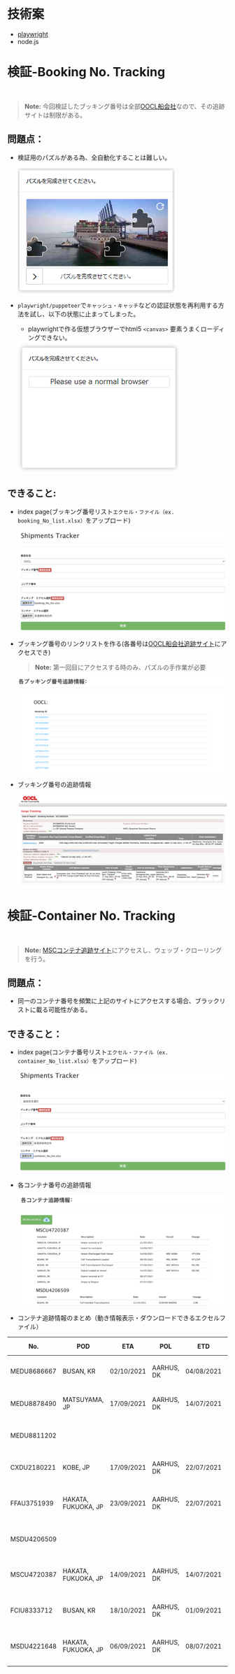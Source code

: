 # 技術案

* [playwright](https://github.com/microsoft/playwright)
* node.js

# 検証-Booking No. Tracking
<br>

> **Note:** 今回検証したブッキング番号は全部[OOCL船会社](https://www.oocl.com/jpn/Pages/default.aspx)なので、その追跡サイトは制限がある。

## 問題点：

* 検証用のパズルがある為、全自動化することは難しい。

  <img src='img/canvas_puzzel.PNG'>

* `playwright/puppeteer`で`キャッシュ・キャッチ`などの認証状態を再利用する方法を試し、以下の状態に止まってしまった。
  * playwrightで作る仮想ブラウザーでhtml5 `<canvas>` 要素うまくローディングできない。

  <img src='img/puzzel_loading.PNG'>

## できること:

* index page(ブッキング番号リスト`エクセル・ファイル（ex. booking_No_list.xlsx）`をアップロード)

  <img src='img/index_booking.png'>

* ブッキング番号のリンクリストを作る(各番号は[OOCL船会社追跡サイト](https://www.oocl.com/jpn/Pages/default.aspx)にアクセスでき)
  > **Note:** 第一回目にアクセスする時のみ、パズルの手作業が必要

  <img src='img/booking_No_list.png'>
  
* ブッキング番号の追跡情報  

  <img src='img/booking_No_info.png'>

# 検証-Container No. Tracking
<br>

> **Note:** [MSCコンテナ追跡サイト](https://www.msc.com/track-a-shipment?agencyPath=gbr)にアクセスし、ウェッブ・クローリングを行う。

## 問題点：

* 同一のコンテナ番号を頻繁に上記のサイトにアクセスする場合、ブラックリストに載る可能性がある。

## できること：

* index page(コンテナ番号リスト`エクセル・ファイル（ex. container_No_list.xlsx）`をアップロード)

  <img src='img/index_container.png'>
  
* 各コンテナ番号の追跡情報

  <img src='img/container_No_info.png'>

* コンテナ追跡情報のまとめ（動き情報表示・ダウンロードできるエクセルファイル）

|No.|POD|ETA|POL|ETD|Latest Movement|
|---|---|---|---|---|---|
|MEDU8686667|BUSAN, KR|02/10/2021|AARHUS, DK|04/08/2021|BUSAN, KR - Estimated Time of Arrival - 02/10/2021|
|MEDU8878490|MATSUYAMA, JP|17/09/2021|AARHUS, DK|14/07/2021|MATSUYAMA, JP - Empty received at CY - 24/09/2021|
|MEDU8811202|||||BUSAN, KR - Full Intended Transshipment - 03/10/2021|
|CXDU2180221|KOBE, JP|17/09/2021|AARHUS, DK|22/07/2021|KOBE, JP - Empty received at CY - 28/09/2021|
|FFAU3751939|HAKATA, FUKUOKA, JP|23/09/2021|AARHUS, DK|22/07/2021|HAKATA, FUKUOKA, JP - Empty received at CY - 28/09/2021|
|MSDU4206509|||||BUSAN, KR - Full Intended Transshipment - 12/10/2021|
|MSCU4720387|HAKATA, FUKUOKA, JP|14/09/2021|AARHUS, DK|14/07/2021|HAKATA, FUKUOKA, JP - Empty received at CY - 21/09/2021|
|FCIU8333712|BUSAN, KR|18/10/2021|AARHUS, DK|01/09/2021|BUSAN, KR - Estimated Time of Arrival - 18/10/2021|
|MSDU4221648|HAKATA, FUKUOKA, JP|06/09/2021|AARHUS, DK|08/07/2021|HAKATA, FUKUOKA, JP - Empty received at CY - 21/09/2021|
